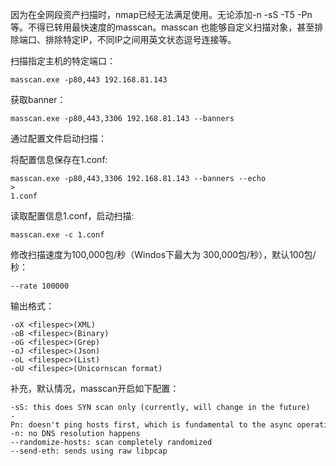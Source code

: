 因为在全网段资产扫描时，nmap已经无法满足使用。无论添加-n -sS -T5 -Pn 等。不得已转用最快速度的masscan。masscan 也能够自定义扫描对象，甚至排除端口、排除特定IP，不同IP之间用英文状态逗号连接等。



扫描指定主机的特定端口：

```
masscan.exe -p80,443 192.168.81.143
```

获取banner：

```
masscan.exe -p80,443,3306 192.168.81.143 --banners
```

通过配置文件启动扫描：

将配置信息保存在1.conf:

```
masscan.exe -p80,443,3306 192.168.81.143 --banners --echo
>
1.conf
```

读取配置信息1.conf，启动扫描:

```
masscan.exe -c 1.conf
```

修改扫描速度为100,000包/秒（Windos下最大为 300,000包/秒），默认100包/秒：

```
--rate 100000
```

输出格式：

```
-oX <filespec>(XML)
-oB <filespec>(Binary)
-oG <filespec>(Grep)
-oJ <filespec>(Json)
-oL <filespec>(List)
-oU <filespec>(Unicornscan format)
```

补充，默认情况，masscan开启如下配置：

```
-sS: this does SYN scan only (currently, will change in the future) 
-Pn: doesn't ping hosts first, which is fundamental to the async operation 
-n: no DNS resolution happens 
--randomize-hosts: scan completely randomized 
--send-eth: sends using raw libpcap
```



